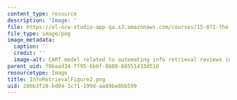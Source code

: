 ```yaml
---
content_type: resource
description: 'Image: '
file: https://ol-ocw-studio-app-qa.s3.amazonaws.com/courses/15-071-the-analytics-edge-spring-2017/20bb3f28bd041c71199daa89be8bb599_InfoRetrievalFigure2.png
file_type: image/png
image_metadata:
  caption: ''
  credit: ''
  image-alt: CART model related to automating info retrieval reviews in medical literature.
parent_uid: f9baad34-7f95-6b6f-8608-66551433d510
resourcetype: Image
title: InfoRetrievalFigure2.png
uid: 20bb3f28-bd04-1c71-199d-aa89be8bb599
---
```

